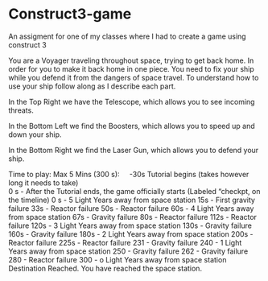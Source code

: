 # Construct3-game
An assigment for one of my classes where I had to create a game using construct 3


You are a Voyager traveling throughout space, trying to get back home.  In order for you to make it back home in one piece. You need to fix your ship while you defend it from the dangers of space travel.
To understand how to use your ship follow along as I describe each part.

  In the Top Right we have the Telescope, which allows you to see incoming threats.

  In the Bottom Left we find the Boosters, which allows you to speed up and down your ship. 

  In the Bottom Right we find the Laser Gun, which allows you to defend your ship. 


Time to play: Max 5 Mins (300 s):
&nbsp;&nbsp;&nbsp;&nbsp;-30s Tutorial begins (takes however long it needs to take)  
0 s - After the Tutorial ends, the game officially starts (Labeled “checkpt, on the timeline)
0 s -  5 Light Years away from space station
15s - First gravity failure
33s - Reactor failure
50s - Reactor failure
60s - 4 Light Years away from space station
67s - Gravity failure
80s - Reactor failure
112s - Reactor failure
120s - 3  Light Years away from space station
130s - Gravity failure
160s - Gravity failure
180s - 2 Light Years away from space station
200s - Reactor failure
225s - Reactor failure
231 - Gravity failure
240 - 1 Light Years away from space station
250 - Gravity failure
262 - Gravity failure
280 - Reactor failure 
300 - o Light Years away from space station
Destination Reached.
You have reached the space station.
